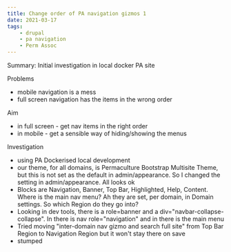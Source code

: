 ```yaml
---
title: Change order of PA navigation gizmos 1
date: 2021-03-17
tags:
    - drupal
    - pa navigation
    - Perm Assoc
---
```


Summary: Initial investigation in local docker PA site

Problems

-   mobile navigation is a mess
-   full screen navigation has the items in the wrong order

Aim

-   in full screen - get nav items in the right order
-   in mobile - get a sensible way of hiding/showing the menus

Investigation

-   using PA Dockerised local development
-   our theme, for all domains, is Permaculture Bootstrap Multisite Theme, but this is not set as the default in admin/appearance. So I changed the setting in admin/appearance. All looks ok
-   Blocks are Navigation, Banner, Top Bar, Highlighted, Help, Content. Where is the main nav menu? Ah they are set, per domain, in Domain settings. So which Region do they go into?
-   Looking in dev tools, there is a role=banner and a div="navbar-collapse-collapse". In there is nav role="navigation" and in there is the main menu
-   Tried moving "inter-domain nav gizmo and search full site" from Top Bar Region to Navigation Region but it won't stay there on save
-   stumped
